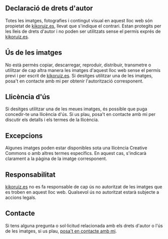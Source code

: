 ## Declaració de drets d'autor

Totes les imatges, fotografies i contingut visual en aquest lloc web són propietat de [kikoruiz.es](/), llevat que s'indique el contrari. Estan protegits per les lleis de drets d'autor i no poden ser utilitzats sense el permís exprés de [kikoruiz.es](/).

## Ús de les imatges

No està permès copiar, descarregar, reproduir, distribuir, transmetre o utilitzar de cap altra manera les imatges d'aquest lloc web sense el permís previ i per escrit de [kikoruiz.es](/). Si desitges utilitzar una de les imatges, posa't en contacte amb mi per obtenir l'autorització corresponent.

## Llicència d'ús

Si desitges utilitzar una de les meues imatges, és possible que puga concedir-te una llicència d'ús. Si us plau, posa't en contacte amb mi per discutir els detalls i els termes de la llicència.

## Excepcions

Algunes imatges poden estar disponibles sota una llicència Creative Commons o amb altres termes específics. En aquest cas, s'indicarà clarament a la pàgina de la imatge corresponent.

## Responsabilitat

[kikoruiz.es](/) no es fa responsable de cap ús no autoritzat de les imatges que es troben en aquest lloc web. Qualsevol ús no autoritzat estarà subjecte a accions legals.

## Contacte

Si tens alguna pregunta o sol·licitud relacionada amb els drets d'autor o l'ús de les imatges, si us plau, [posa't en contacte amb mi](/#contacto).
